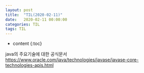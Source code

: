 ```yaml
---
layout: post
title:  "TIL(2020-02-11)"
date:   2020-02-11 00:00:00
categories: TIL
tags: TIL
---
```

* content
{:toc}

java의 주요기술에 대한 공식문서
https://www.oracle.com/java/technologies/javase/javase-core-technologies-apis.html
